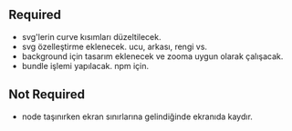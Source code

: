 ## Required
- svg'lerin curve kısımları düzeltilecek.
- svg özelleştirme eklenecek. ucu, arkası, rengi vs.
- background için tasarım eklenecek ve zooma uygun olarak çalışacak.
- bundle işlemi yapılacak. npm için.

## Not Required
- node taşınırken ekran sınırlarına gelindiğinde ekranıda kaydır.
